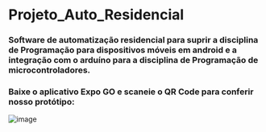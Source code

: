 # Projeto_Auto_Residencial
### Software de automatização residencial para suprir a disciplina de Programação para dispositivos móveis em android e a integração com o arduíno para a disciplina de Programação de microcontroladores.

### Baixe o aplicativo Expo GO e scaneie o QR Code para conferir nosso protótipo:
![image](https://github.com/user-attachments/assets/67a40b7f-7174-44cd-93a1-9a9d0c1e5fc4)
